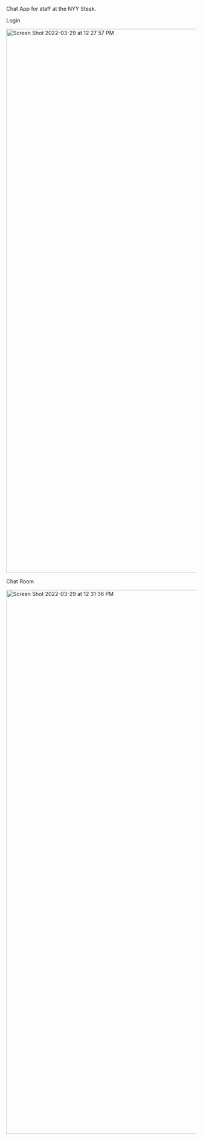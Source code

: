 Chat App for staff at the NYY Steak.

Login 

<img width="1440" alt="Screen Shot 2022-03-29 at 12 27 57 PM" src="https://user-images.githubusercontent.com/96328998/160660481-2e3e0c29-cdaa-489d-ac1a-de047af43536.png">



Chat Room

<img width="1440" alt="Screen Shot 2022-03-29 at 12 31 36 PM" src="https://user-images.githubusercontent.com/96328998/160661053-b280ccee-2cd5-4380-8e30-732e62c20150.png">

